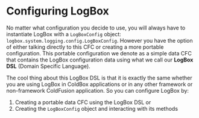 # Configuring LogBox

No matter what configuration you decide to use, you will always have to instantiate LogBox with a `LogBoxConfig` object: `logbox.system.logging.config.LogBoxConfig`. However you have the option of either talking directly to this CFC or creating a more portable configuration. This portable configuration we denote as a simple data CFC that contains the LogBox configuration data using what we call our **LogBox DSL** (Domain Specific Language). 

The cool thing about this LogBox DSL is that it is exactly the same whether you are using LogBox in ColdBox applications or in any other framework or non-framework ColdFusion application. So you can configure LogBox by:

1. Creating a portable data CFC using the LogBox DSL or
2. Creating the `LogBoxConfig` object and interacting with its methods

